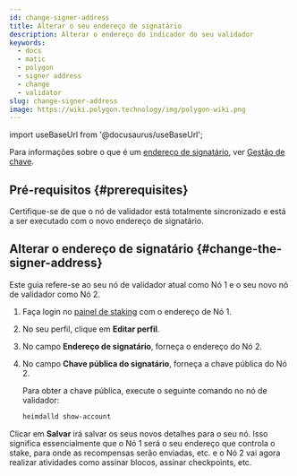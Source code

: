 ```yaml
---
id: change-signer-address
title: Alterar o seu endereço de signatário
description: Alterar o endereço do indicador do seu validador
keywords:
  - docs
  - matic
  - polygon
  - signer address
  - change
  - validator
slug: change-signer-address
image: https://wiki.polygon.technology/img/polygon-wiki.png
---
```

import useBaseUrl from '@docusaurus/useBaseUrl';

Para informações sobre o que é um [endereço de signatário](/docs/maintain/glossary.md#signer-address), ver [Gestão de chave](/docs/maintain/validator/core-components/key-management).

## Pré-requisitos {#prerequisites}

Certifique-se de que o nó de validador está totalmente sincronizado e está a ser executado com o novo endereço de signatário.

## Alterar o endereço de signatário {#change-the-signer-address}

Este guia refere-se ao seu nó de validador atual como Nó 1 e o seu novo nó de validador como Nó 2.

1. Faça login no [painel de staking](https://staking.polygon.technology/) com o endereço de Nó 1.
2. No seu perfil, clique em **Editar perfil**.
3. No campo **Endereço de signatário**, forneça o endereço do Nó 2.
4. No campo **Chave pública do signatário**, forneça a chave pública do Nó 2.

   Para obter a chave pública, execute o seguinte comando no nó de validador:

   ```sh
   heimdalld show-account
   ```

Clicar em **Salvar** irá salvar os seus novos detalhes para o seu nó. Isso significa essencialmente que o Nó 1 será o seu endereço que controla o stake, para onde as recompensas serão enviadas, etc. e o Nó 2 vai agora realizar atividades como assinar blocos, assinar checkpoints, etc.
